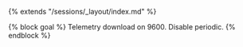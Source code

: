 {% extends "/sessions/_layout/index.md" %}

{% block goal %}
Telemetry download on 9600. Disable periodic.
{% endblock %}
